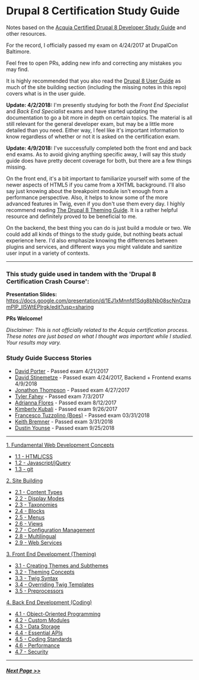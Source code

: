 # Drupal 8 Certification Study Guide

Notes based on the [Acquia Certified Drupal 8 Developer Study Guide](https://acquia-academy.gitbooks.io/study-guide-acquia-certified-drupal-8-developer/content/study-guide.html) and other resources.

For the record, I officially passed my exam on 4/24/2017 at DrupalCon Baltimore.

Feel free to open PRs, adding new info and correcting any mistakes you may find.

It is highly recommended that you also read the [Drupal 8 User Guide](https://www.drupal.org/docs/user_guide/en/index.html) as much of the site building section (including the missing notes in this repo) covers what is in the user guide.

**Update: 4/2/2018:**
I'm presently studying for both the *Front End Specialist* and *Back End Specialist* exams and have started updating the documentation to go a bit more in depth on certain topics. The material is all still relevant for the general developer exam, but may be a little more detailed than you need. Either way, I feel like it's important information to know regardless of whether or not it is asked on the certification exam.

**Update: 4/9/2018:**
I've successfully completed both the front end and back end exams. As to avoid giving anything specific away, I will say this study guide does have pretty decent coverage for both, but there are a few things missing. 

On the front end, it's a bit important to familiarize yourself with some of the newer aspects of HTML5 if you came from a XHTML background. I'll also say just knowing about the breakpoint module isn't enough from a performance perspective. Also, it helps to know some of the more advanced features in Twig, even if you don't use them every day. I highly recommend reading [The Drupal 8 Theming Guide](https://sqndr.github.io/d8-theming-guide/index.html). It is a rather helpful resource and definitely proved to be beneficial to me. 

On the backend, the best thing you can do is just build a module or two. We could add all kinds of things to the study guide, but nothing beats actual experience here. I'd also emphasize knowing the differences between plugins and services, and different ways you might validate and sanitize user input in a variety of contexts.

---

### This study guide used in tandem with the 'Drupal 8 Certification Crash Course':
**Presentation Slides:** https://docs.google.com/presentation/d/1EJ1xMnnfd1Sdg8bNb08scNnOzramPlP_II5WtEPlrgk/edit?usp=sharing

**PRs Welcome!**

*Disclaimer: This is not officially related to the Acquia certification process. These notes are just based on what I thought was important while I studied. Your results may vary.*

### Study Guide Success Stories
- [David Porter](https://certification.acquia.com/user/921060) - Passed exam 4/21/2017
- [David Stinemetze](https://certification.acquia.com/user/1646806) - Passed exam 4/24/2017, Backend + Frontend exams 4/9/2018
- [Jonathon Thompson](https://certification.acquia.com/user/1017464) - Passed exam 4/27/2017
- [Tyler Fahey](https://certification.acquia.com/user/1647946) - Passed exam 7/3/2017
- [Adrianna Flores](https://certification.acquia.com/user/1648371) - Passed exam 8/12/2017
- [Kimberly Kubali](https://certification.acquia.com/user/835896) - Passed exam 9/26/2017
- [Francesco Tuzzolino (Boes)](https://certification.acquia.com/user/1651641) - Passed exam 03/31/2018
- [Keith Bremner](https://certification.acquia.com/user/972476) - Passed exam 3/31/2018
- [Dustin Younse](https://certification.acquia.com/user/1646519) - Passed exam 9/25/2018

---

[1. Fundamental Web Development Concepts](1-fundamentals)
  - [1.1 - HTML/CSS](1-fundamentals/1.1-html-css.md)
  - [1.2 - Javascript/jQuery](1-fundamentals/1.2-javascript-jquery.md)
  - [1.3 - git](1-fundamentals/1.3-git.md)

[2. Site Building](2-site-building)
  - [2.1 - Content Types](2-site-building/2.1-content-types.md)
  - [2.2 - Display Modes](2-site-building/2.2-display-modes.md)
  - [2.3 - Taxonomies](2-site-building/2.3-taxonomies.md)
  - [2.4 - Blocks](2-site-building/2.4-blocks.md)
  - [2.5 - Menus](2-site-building/2.5-menus.md)
  - [2.6 - Views](2-site-build/2.6-views.md)
  - [2.7 - Configuration Management](2-site-building/2.7-configuration-management.md)
  - [2.8 - Multilingual](2-site-building/2.8-multilingual.md)
  - [2.9 - Web Services](2-site-building/2.9-web-services.md)

[3. Front End Development (Theming)](3-front-end-development)
  - [3.1 - Creating Themes and Subthemes](3-front-end-development/3.1-creating-themes.md)
  - [3.2 - Theming Concepts](3-front-end-development/3.2-theming-concepts.md)
  - [3.3 - Twig Syntax](3-front-end-development/3.3-twig-syntax.md)
  - [3.4 - Overriding Twig Templates](3-front-end-development/3.4-twig-templates.md)
  - [3.5 - Preprocessors](3-front-end-development/3.5-preprocessors.md)

[4. Back End Development (Coding)](4-back-end-development)
  - [4.1 - Object-Oriented Programming](4-back-end-development/4.1-oop.md)
  - [4.2 - Custom Modules](4-back-end-development/4.2-custom-modules.md)
  - [4.3 - Data Storage](4-back-end-development/4.3-data-storage.md)
  - [4.4 - Essential APIs](4-back-end-development/4.4-essential-apis.md)
  - [4.5 - Coding Standards](4-back-end-development/4.5-coding-standards.md)
  - [4.6 - Performance](4-back-end-development/4.6-performance.md)
  - [4.7 - Security](4-back-end-development/4.7-security.md)

---

##### [Next Page >>](1-fundamentals/README.md)
